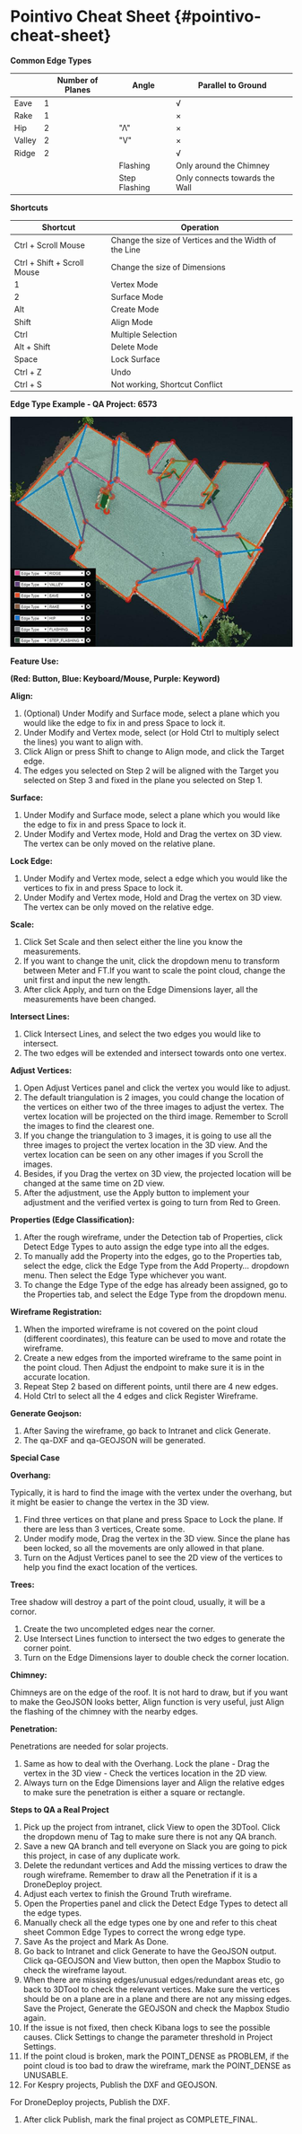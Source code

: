# Pointivo Cheat Sheet {#pointivo-cheat-sheet}

**Common Edge Types**

|  | Number of Planes | Angle | Parallel to Ground |
| --- | --- | --- | --- |
| Eave | 1 |  | √ |
| Rake | 1 |  | × |
| Hip | 2 | "Λ" | × |
| Valley | 2 | "V" | × |
| Ridge | 2 |  | √ |
|  |  | Flashing | Only around the Chimney |
|  |  | Step Flashing | Only connects towards the Wall |

**Shortcuts**

| **Shortcut** | **Operation** |
| --- | --- |
| Ctrl + Scroll Mouse | Change the size of Vertices and the Width of the Line |
| Ctrl + Shift + Scroll Mouse | Change the size of Dimensions |
| 1 | Vertex Mode |
| 2 | Surface Mode |
| Alt | Create Mode |
| Shift | Align Mode |
| Ctrl | Multiple Selection |
| Alt + Shift | Delete Mode |
| Space | Lock Surface |
| Ctrl + Z | Undo |
| Ctrl + S | Not working, Shortcut Conflict |



**Edge Type Example - QA Project: 6573**

![](/edge_classification.jpeg)

**Feature Use:**

**\(Red: Button, Blue: Keyboard/Mouse, Purple: Keyword\)**

**Align:**

1. \(Optional\) Under Modify and Surface mode, select a plane which you would like the edge to fix in and press Space to lock it.
2. Under Modify and Vertex mode, select \(or Hold Ctrl to multiply select the lines\) you want to align with.
3. Click Align or press Shift to change to Align mode, and click the Target edge.
4. The edges you selected on Step 2 will be aligned with the Target you selected on Step 3 and fixed in the plane you selected on Step 1.

**Surface:**

1. Under Modify and Surface mode, select a plane which you would like the edge to fix in and press Space to lock it.
2. Under Modify and Vertex mode, Hold and Drag the vertex on 3D view. The vertex can be only moved on the relative plane.

**Lock Edge:**

1. Under Modify and Vertex mode, select a edge which you would like the vertices to fix in and press Space to lock it.
2. Under Modify and Vertex mode, Hold and Drag the vertex on 3D view. The vertex can be only moved on the relative edge.

**Scale:**

1. Click Set Scale and then select either the line you know the measurements.
2. If you want to change the unit, click the dropdown menu to transform between Meter and FT.If you want to scale the point cloud, change the unit first and input the new length.
3. After click Apply, and turn on the Edge Dimensions layer, all the measurements have been changed.

**Intersect Lines:**

1. Click Intersect Lines, and select the two edges you would like to intersect.
2. The two edges will be extended and intersect towards onto one vertex.

**Adjust Vertices:**

1. Open Adjust Vertices panel and click the vertex you would like to adjust.
2. The default triangulation is 2 images, you could change the location of the vertices on either two of the three images to adjust the vertex. The vertex location will be projected on the third image. Remember to Scroll the images to find the clearest one.
3. If you change the triangulation to 3 images, it is going to use all the three images to project the vertex location in the 3D view. And the vertex location can be seen on any other images if you Scroll the images.
4. Besides, if you Drag the vertex on 3D view, the projected location will be changed at the same time on 2D view.
5. After the adjustment, use the Apply button to implement your adjustment and the verified vertex is going to turn from Red to Green.

**Properties \(Edge Classification\):**

1. After the rough wireframe, under the Detection tab of Properties, click Detect Edge Types to auto assign the edge type into all the edges.
2. To manually add the Property into the edges, go to the Properties tab, select the edge, click the Edge Type from the Add Property… dropdown menu. Then select the Edge Type whichever you want.
3. To change the Edge Type of the edge has already been assigned, go to the Properties tab, and select the Edge Type from the dropdown menu.

**Wireframe Registration:**

1. When the imported wireframe is not covered on the point cloud \(different coordinates\), this feature can be used to move and rotate the wireframe.
2. Create a new edges from the imported wireframe to the same point in the point cloud. Then Adjust the endpoint to make sure it is in the accurate location.
3. Repeat Step 2 based on different points, until there are 4 new edges.
4. Hold Ctrl to select all the 4 edges and click Register Wireframe.

**Generate Geojson:**

1. After Saving the wireframe, go back to Intranet and click Generate.
2. The qa-DXF and qa-GEOJSON will be generated.

**Special Case**

**Overhang:**

Typically, it is hard to find the image with the vertex under the overhang, but it might be easier to change the vertex in the 3D view.

1. Find three vertices on that plane and press Space to Lock the plane. If there are less than 3 vertices, Create some.
2. Under modify mode, Drag the vertex in the 3D view. Since the plane has been locked, so all the movements are only allowed in that plane.
3. Turn on the Adjust Vertices panel to see the 2D view of the vertices to help you find the exact location of the vertices.

**Trees:**

Tree shadow will destroy a part of the point cloud, usually, it will be a cornor.

1. Create the two uncompleted edges near the corner.
2. Use Intersect Lines function to intersect the two edges to generate the corner point.
3. Turn on the Edge Dimensions layer to double check the corner location.

**Chimney:**

Chimneys are on the edge of the roof. It is not hard to draw, but if you want to make the GeoJSON looks better, Align function is very useful, just Align the flashing of the chimney with the nearby edges.

**Penetration:**

Penetrations are needed for solar projects.

1. Same as how to deal with the Overhang. Lock the plane - Drag the vertex in the 3D view - Check the vertices location in the 2D view.
2. Always turn on the Edge Dimensions layer and Align the relative edges to make sure the penetration is either a square or rectangle.

**Steps to QA a Real Project**

1. Pick up the project from intranet, click View to open the 3DTool. Click the dropdown menu of Tag to make sure there is not any QA branch.
2. Save a new QA branch and tell everyone on Slack you are going to pick this project, in case of any duplicate work.
3. Delete the redundant vertices and Add the missing vertices to draw the rough wireframe. Remember to draw all the Penetration if it is a DroneDeploy project.
4. Adjust each vertex to finish the Ground Truth wireframe.
5. Open the Properties panel and click the Detect Edge Types to detect all the edge types.
6. Manually check all the edge types one by one and refer to this cheat sheet Common Edge Types to correct the wrong edge type.
7. Save As the project and Mark As Done.
8. Go back to Intranet and click Generate to have the GeoJSON output. Click qa-GEOJSON and View button, then open the Mapbox Studio to check the wireframe layout.
9. When there are missing edges/unusual edges/redundant areas etc, go back to 3DTool to check the relevant vertices. Make sure the vertices should be on a plane are in a plane and there are not any missing edges. Save the Project, Generate the GEOJSON and check the Mapbox Studio again.
10. If the issue is not fixed, then check Kibana logs to see the possible causes. Click Settings to change the parameter threshold in Project Settings.
11. If the point cloud is broken, mark the POINT\_DENSE as PROBLEM, if the point cloud is too bad to draw the wireframe, mark the POINT\_DENSE as UNUSABLE.
12. For Kespry projects, Publish the DXF and GEOJSON.

For DroneDeploy projects, Publish the DXF.

1. After click Publish, mark the final project as COMPLETE\_FINAL.




